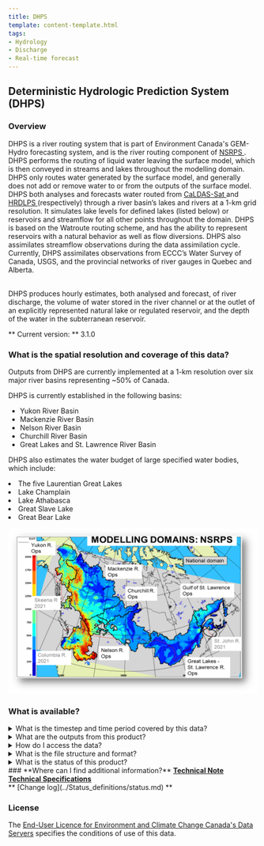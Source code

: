 ```yaml
---
title: DHPS
template: content-template.html
tags: 
- Hydrology
- Discharge
- Real-time forecast 
---
```


## **Deterministic Hydrologic Prediction System (DHPS)**

### **Overview**

<p>
DHPS is a river routing system that is part of Environment Canada's GEM-Hydro forecasting system,
and is the river routing component of <a href = "../../NSRPS/nsrps-3.1.0"> NSRPS </a>. DHPS performs the routing of liquid water leaving the surface
model, which is then conveyed in streams and lakes throughout the modelling domain. DHPS only routes water generated by the surface model, and generally
does not add or remove water to or from the outputs of the surface model. DHPS both analyses and forecasts water routed from <a href = "../../CALDAS-SAT/CALDAS-SAT-2.1.3"> CaLDAS-Sat </a> and <a href = "../../HRDLPS/HRDLPS-2.0"> HRDLPS </a>(respectively) through a river basin’s lakes and 
rivers at a 1-km grid resolution. It simulates lake levels for defined lakes (listed below) or reservoirs and streamflow for all other points 
throughout the domain. DHPS is based on the Watroute routing scheme, and has the ability to represent reservoirs with a natural behavior as well as flow diversions.
DHPS also assimilates streamflow observations during the data assimilation cycle. Currently, DHPS  assimilates 
observations from ECCC’s Water Survey of Canada, USGS, and the provincial networks of river gauges in Quebec and Alberta.
</p>
<p>
<br>
DHPS produces hourly estimates, both analysed and forecast, of river discharge, the volume of water stored in the river channel or at the outlet of an explicitly represented natural lake or regulated reservoir, and the depth of the water in the subterranean reservoir.
</p>

** Current version: ** 3.1.0
<br>
<!-- ** Past versions: **

* [x.x](./previous_versions/old_version.md)
* [x.x](./previous_versions/old_version.md) -->

### **What is the spatial resolution and coverage of this data?**

<p> 
Outputs from DHPS are currently implemented at a 1-km resolution over six major river basins representing ~50% of Canada.

DHPS is currently established in the following basins: 
<ul>
<li> Yukon River Basin </li>
<li> Mackenzie River Basin </li>
<li> Nelson River Basin  </li>
<li> Churchill River Basin </li>
<li> Great Lakes and St. Lawrence River Basin </li>
</ul> 
</p>

DHPS also estimates the water budget of large specified water bodies, which include:
<li> The five Laurentian Great Lakes </li>
<li> Lake Champlain </li>
<li> Lake Athabasca  </li>
<li> Great Slave Lake </li>
<li> Great Bear Lake </li>

![alt text](domain-images/NSRPS_domain.png)

### **What is available?**

<details>
<summary>What is the timestep and time period covered by this data? </summary>
<br>
Twice a day, launching at 00 and 12 UTC, DHPS performs a 12-h data assimilation cycle followed by a 6-day forecast. DHPS produces hourly discharge forecasts, as well
as 12-h forecasts and 24-h analyses of hydrological variables.
</details>

<details>
<br>
<summary>What are the outputs from this product? </summary>
<h5> DHPS produces analyses in near real-time and forecasts over the next six days. From the analyses and forecasts, DHPS provides hourly estimates of: </h5>
<ul>
<li>River discharge and;</li>
<li>The volume of water stored in the river channel or at the outlet of an explicitly represented natural lake or regulated reservoir</li>
</ul>
<h5>DHPS also provides analyses and forecasts of some variables averaged over the surface of specified large lakes (listed above) during successive 12-hour periods. Those variables are:</h5>
<ul>
<li>Precipitation</li>
<li>Evaporation</li>
<li>Terrestrial runoff</li>
</ul>
<h5>Outputs currently available via NetCDF</h5>
<div class="table-wrapper">
	<table>
		<thead>
			<tr>
				<th>Variable </th>
				<th>Variable long name</th>
				<th>Unit </th>
				<th>Level </th>
				<th>Frequency (analysis/forecast) </th>
			</tr>
		</thead>
		<tbody>
			<tr>
				<td>DISC </td>
				<td>Mean discharge value exiting the river channel over the hour ending at the indicated time</td>
				<td>m**3/s</td>
				<td>Surface</td>
				<td>1h/1h</td>
			</tr>
			<tr>
				<td>STOR </td>
				<td>Volume of water stored in the river channel or outlet of an explicitly represented natural lake or regulated reservoir (m3)</td>
				<td>m**3</td>
				<td>surface</td>
				<td>12h/24h</td>
			</tr>
			<tr>
				<td>LZS </td>
				<td>Depth of water in the lower zone storage or subterranean reservoir</td>
				<td>kg/m2</td>
				<td>surface</td>
				<td>12h/24h</td>
			</tr>
			<tr>
				<td>PRWM </td>
				<td>Precipitation averaged over a lake’s surface. See <i> Spatial domain and coverage </i> for more information </td>
				<td>mm</td>
				<td>surface</td>
				<td>12h/24h</td>
			</tr>
			<tr>
				<td>EVWM </td>
				<td>Evaporation averaged over a lake’s surface. See <i> Spatial domain and coverage </i> for more information </td>
				<td>mm</td>
				<td>surface</td>
				<td>12h/24h</td>
			</tr>
			<tr>
				<td>RUNF </td>
				<td>Terrestrial runoff averaged over a lake’s surface. See <i> Spatial domain and coverage </i> for more information </td>
				<td>mm</td>
				<td>surface</td>
				<td>12h/24h</td>
			</tr>
			<tr>
				<td>DIRF </td>
				<td>Flow directions used to calculate the river network </td>
				<td>-</td>
				<td>-</td>
				<td>constant</td>
			</tr>
			<tr>
				<td>DA </td>
				<td>The area of the terrain draining to each grid cell.</td>
				<td>km2</td>
				<td>-</td>
				<td>constant</td>
			</tr>
			<tr>
				<td>REAC </td>
				<td> Explicitly represented natural lake or regulated reservoir.</td>
				<td>-</td>
				<td>-</td>
				<td>constant</td>
			</tr>
		</tbody>
	</table>
</div>
</details>

<details>
<summary>How do I access the data? </summary>
<br>
<p> <i> Currently DHPS data is only available through ECCC's internal Science Network</i> </p>
</details>


<details>
<summary>What is the file structure and format?</summary>
<br>
<i> Currently DHPS data is available in NetCDF file format, click   <a href = "../../../data_access/file_formats/file_formats">  here  </a>  information on file formats  </i>
<br>
<br>
<h4> <i>.tar</i> package for each run contains the following: </h4>
<ul>
<li> <code> Analysis_River-Discharge</code>Twelve hours of river discharge analyses. The analyses correspond to the hour preceding the issue hour.For example, the <code> YYYYMMDDT13Z </code> file contains analysis for the hour starting 12:00Z and ending 12:59Z.  </li>
<li> <code> Storage-River-Channel </code> River channel storage forecasts. There are six files, one for every 24 forecast hours from 24 to 144 hours.  </li>
<li><code> Storage-LowZone </code> Contains Depth of water in the lower zone storage or subterranean reservoir (kg/m2). Refer to the technical documentation for a detailed description of LZS in WATROUTE. </li>
<li> Average of twelve hours of spatial analyses for evaporation(<code>Analysis_Evap-SpatialAvg12h</code>), precipitation(<code>Analysis_Precip-SpatialAvg12 </code>), and total runoff (<code>Analysis_Total-Runoff-Avg12h</code>) for the Great Lakes, Great Slave Lake, Great Bear Lake, Lake Athabasca, and Lake St. Clair.
 Evaporation and precipitation are averaged over the lake area. Runoff represents the total runoff into a body of water from its immediate watershed, distributed over the surface of that body of water or its immediate watershed. In the resulting files, every lake grid cell contains the spatial-temporal average value for the given variable.   </li>
<li><code> Drainage-Area </code> This is a constant field that defines the area of the terrain that drains into a given grid cell, including the grid cell itself.  </li>
<li><code> FlowDir-Corrected </code> Containing corrected flow directions underlying the river network of a modelling domain. Values range from 1 to 128, incremented by powers of 2, progressing clockwise starting from 1 to indicate East and ending with 128 to indicate Northeast. All bodies of water that are represented explicitly by the model are assigned a value of 256.  </li>
<li><code> Waterbody-ID </code> This file contains all bodies of water that are processed by the river-routing model explicitly. They are indexed numerically, starting at one. There are separate indexes for each basin, so as a result, the are six “1”s in this file. For additional details, please see the technical note.  </li>
<li><code> River-Discharge</code> Forecasted river discharge. There are a total of 144 files, one for each forecast hour.  </li>
<li> Forecasts of 12-hour accumulations of spatially averaged evaporation (<code>Evap-SpatialAvg</code>), precipitation (<code>Precip-SpatialAvg</code>), and runoff(<code> Total-Runoff-Avg </code>). There are 12 files,one for every 12 forecast hours from 12 to 144 hours. (012H to 144H). Evaporation and precipitation are averaged over the lake area. Runoff represents the total runoff into a body of water from its immediate watershed, distributed over the surface of that body of water or its immediate watershed. In the resulting files, every lake grid cell contains the spatial-temporal average value for the given variable.</li>
</ul>
</details>

<details>
<summary> What is the status of this product? </summary>
<br>
<b>Current Status</b>: Operational
<br>
<p> click   <a href = "../../../additional_information/operational-statuses/operational-status">  here  </a>  for descriptions of various operational statuses </p>
<h5> Note: Multiple sets of data exist under different suites and operational statuses </h5>
<div class="table-wrapper">
	<table>
		<thead>
			<tr>
				<th>Run type </th>
				<th>Valid dates</th>
				<th>Product type </th>
				<th>Comment </th>
			</tr>
		</thead>
		<tbody>
			<tr>
				<td>Operational </td>
				<td> 2021/12/01 12Z to Present</td>
				<td>Analysis and Forecast</td>
				<td> Fully operational IC3 product suite</td>
			</tr>
			<tr>
				<td>Experimental (not an actual 'run type') </td>
				<td> 2021/11/21 12Z to 2021/12/01 00Z</td>
				<td>Forecast</td>
				<td> - </td>
			</tr>
			<tr>
				<td>Experimental (not an actual 'run type') </td>
				<td> 021/11/21 00Z to 2021/11/30 12Z</td>
				<td>Analysis</td>
				<td> - </td>
			</tr>
			<tr>
				<td>Experimental (not an actual 'run type') </td>
				<td> gls, nel: from 2019/07/17 00Z; chu: from 2020/03/01 00Z; gsl, mck, yuk: from 2020/06/01 00Z):  </td>
				<td>Forecast and Analysis</td>
				<td> Available on the archive</td>
			</tr>
	</table>
</div>
</details>
### **Where can I find additional information?**
<b> <a href = https://collaboration.cmc.ec.gc.ca/cmc/CMOI/product_guide/docs/tech_notes/technote_dhps-310_20211130_e.pdf > Technical Note </a></b>
<br>
<b> <a href = https://collaboration.cmc.ec.gc.ca/cmc/CMOI/product_guide/docs/tech_specifications/tech_specifications_DHPS_3.1.0_e.pdf > Technical Specifications </a></b>
<br>
** [Change log](../Status_definitions/status.md) **

### **License**

The [End-User Licence for Environment and Climate Change Canada's Data Servers](../../license/license.md) specifies the conditions of use of this data.
